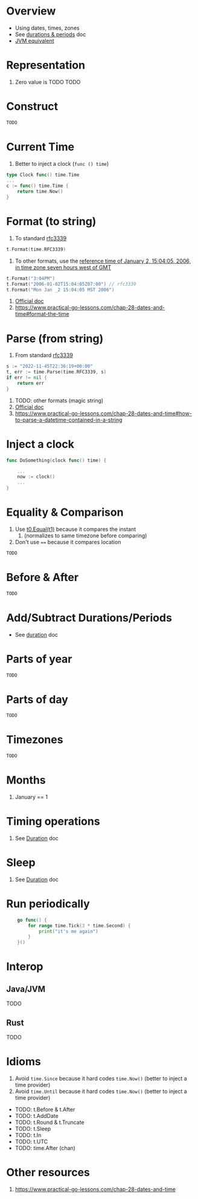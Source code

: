 # Overview
- Using dates, times, zones
- See [durations & periods](./duration.md) doc
- [JVM equivalent](https://docs.oracle.com/en/java/javase/17/docs/api/java.base/java/time/Instant.html)


# Representation
1. Zero value is TODO
TODO


# Construct
```go
TODO
```


# Current Time
1. Better to inject a clock (`func () time`)
```go
type Clock func() time.Time
...
c := func() time.Time {
    return time.Now()
}
```


# Format (to string)
1. To standard [rfc3339](https://datatracker.ietf.org/doc/html/rfc3339)
```go
t.Format(time.RFC3339)
```
1. To other formats, use the [reference time of January 2, 15:04:05, 2006, in time zone seven hours west of GMT](https://pkg.go.dev/time#pkg-constants)
```go
t.Format("3:04PM")
t.Format("2006-01-02T15:04:05Z07:00") // rfc3339
t.Format("Mon Jan _2 15:04:05 MST 2006")
```
1. [Official doc](https://pkg.go.dev/time#Time.Format)
1. https://www.practical-go-lessons.com/chap-28-dates-and-time#format-the-time


# Parse (from string)
1. From standard [rfc3339](https://datatracker.ietf.org/doc/html/rfc3339)
```go
s := "2022-11-45T22:36:19+00:00"
t, err := time.Parse(time.RFC3339, s)
if err != nil {
    return err
}
```
1. TODO: other formats (magic string)
1. [Official doc](https://pkg.go.dev/time#Parse)
1. https://www.practical-go-lessons.com/chap-28-dates-and-time#how-to-parse-a-datetime-contained-in-a-string



# Inject a clock
```go
func DoSomething(clock func() time) {

    ...
    now := clock()
    ...
}
```


# Equality & Comparison
1. Use [t0.Equal(t1)](https://pkg.go.dev/time#Time.Equal) because it compares the instant
    1. (normalizes to same timezone before comparing)
1. Don't use `==` because it compares location
```go
TODO
```


# Before & After
```go
TODO
```


# Add/Subtract Durations/Periods
- See [duration](./duration.md) doc


# Parts of year
```go
TODO
```


# Parts of day
```go
TODO
```


# Timezones
```go
TODO
```


# Months
1. January == 1


# Timing operations
1. See [Duration](./duration.md) doc


# Sleep
1. See [Duration](./duration.md) doc


# Run periodically
```go
	go func() {
		for range time.Tick(3 * time.Second) {
			print("it's me again")
		}
	}()
```


# Interop
## Java/JVM
TODO


## Rust
TODO


# Idioms
1. Avoid `time.Since` because it hard codes `time.Now()` (better to inject a time provider)
1. Avoid `time.Until` because it hard codes `time.Now()` (better to inject a time provider)


- TODO: t.Before & t.After
- TODO: t.AddDate
- TODO: t.Round & t.Truncate
- TODO: t.Sleep
- TODO: t.In
- TODO: t.UTC
- TODO: time.After (chan)


# Other resources
1. https://www.practical-go-lessons.com/chap-28-dates-and-time

